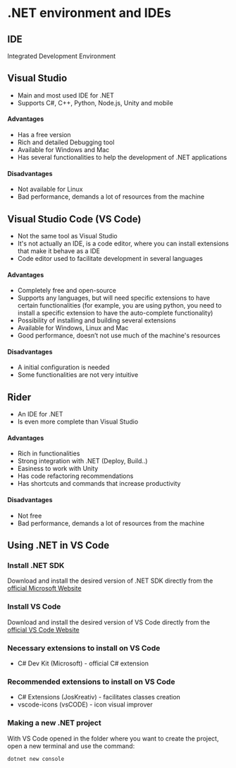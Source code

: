 # .NET environment and IDEs

## IDE
  Integrated Development Environment

## Visual Studio
* Main and most used IDE for .NET
* Supports C#, C++, Python, Node.js, Unity and mobile

#### Advantages
* Has a free version
* Rich and detailed Debugging tool
* Available for Windows and Mac
* Has several functionalities to help the development of .NET applications

#### Disadvantages
* Not available for Linux
* Bad performance, demands a lot of resources from the machine

## Visual Studio Code (VS Code)
  * Not the same tool as Visual Studio
  * It's not actually an IDE, is a code editor, where you can install extensions that make it behave as a IDE
  * Code editor used to facilitate development in several languages

#### Advantages
* Completely free and open-source
* Supports any languages, but will need specific extensions to have certain functionalities (for example, you are using python, you need to install a specific extension to have the auto-complete functionality)
* Possibility of installing and building several extensions
* Available for Windows, Linux and Mac
* Good performance, doesn’t not use much of the machine's resources

#### Disadvantages
* A initial configuration is needed
* Some functionalities are not very intuitive

## Rider
* An IDE for .NET
* Is even more complete than Visual Studio

#### Advantages
* Rich in functionalities
* Strong integration with .NET (Deploy, Build..)
* Easiness to work with Unity
* Has code refactoring recommendations
* Has shortcuts and commands that increase productivity

#### Disadvantages
* Not free
* Bad performance, demands a lot of resources from the machine

## Using .NET in VS Code

### Install .NET SDK
  Download and install the desired version of .NET SDK directly from the [official Microsoft Website](https://dotnet.microsoft.com/pt-br/download)

### Install VS Code
  Download and install the desired version of VS Code directly from the [official VS Code Website](https://code.visualstudio.com/)

### Necessary extensions to install on VS Code
* C# Dev Kit (Microsoft) - official C# extension

### Recommended extensions to install on VS Code
* C# Extensions (JosKreativ) - facilitates classes creation
* vscode-icons (vsCODE) - icon visual improver

### Making a new .NET project
With VS Code opened in the folder where you want to create the project, open a new terminal and use the command:

```dotnet new console```
